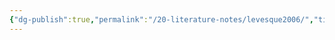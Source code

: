 ```yaml
---
{"dg-publish":true,"permalink":"/20-literature-notes/levesque2006/","title":"A Theory-Based Integrative Model for Learning and Motivation in Higher Education","tags":["motivation"],"noteIcon":"1","created":"Aug 30, 2024 17:34","updated":"Sep 12, 2024 23:24"}
---
```


